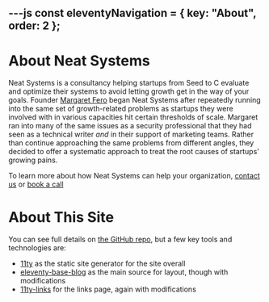 ---js
const eleventyNavigation = {
	key: "About",
	order: 2
};
---
# About Neat Systems

Neat Systems is a consultancy helping startups from Seed to C evaluate and optimize their systems to avoid letting growth get in the way of your goals. Founder [Margaret Fero](https://www.margaretfero.com/) began Neat Systems after repeatedly running into the same set of growth-related problems as startups they were involved with in various capacities hit certain thresholds of scale. Margaret ran into many of the same issues as a security professional that they had seen as a technical writer *and* in their support of marketing teams. Rather than continue approaching the same problems from different angles, they decided to offer a systematic approach to treat the root causes of startups' growing pains.

To learn more about how Neat Systems can help your organization, [contact us](https://www.neatsystems.dev/contact) or [book a call](https://calendar.google.com/calendar/u/0/appointments/schedules/AcZssZ0l8wwk__O7t1icTZ5MJU7S4b7yssXide30lGwA6RTmj93ztrt_VAcdRk2HslCtcOI5K_zWTg4L)

# About This Site

You can see full details on [the GitHub repo](https://github.com/Neat-Systems/Neat-Systems.github.io), but a few key tools and technologies are:
- [11ty](https://github.com/11ty/eleventy) as the static site generator for the site overall
- [eleventy-base-blog](https://github.com/11ty/eleventy-base-blog) as the main source for layout, though with modifications
- [11ty-links](https://github.com/BenjaminEHowe/11ty-links/) for the links page, again with modifications
